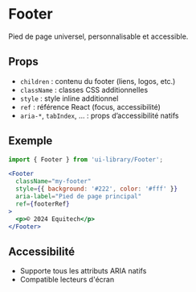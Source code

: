 # Footer

Pied de page universel, personnalisable et accessible.

## Props
- `children` : contenu du footer (liens, logos, etc.)
- `className` : classes CSS additionnelles
- `style` : style inline additionnel
- `ref` : référence React (focus, accessibilité)
- `aria-*`, `tabIndex`, ... : props d’accessibilité natifs

## Exemple
```jsx
import { Footer } from 'ui-library/Footer';

<Footer
  className="my-footer"
  style={{ background: '#222', color: '#fff' }}
  aria-label="Pied de page principal"
  ref={footerRef}
>
  <p>© 2024 Equitech</p>
</Footer>
```

## Accessibilité
- Supporte tous les attributs ARIA natifs
- Compatible lecteurs d'écran 